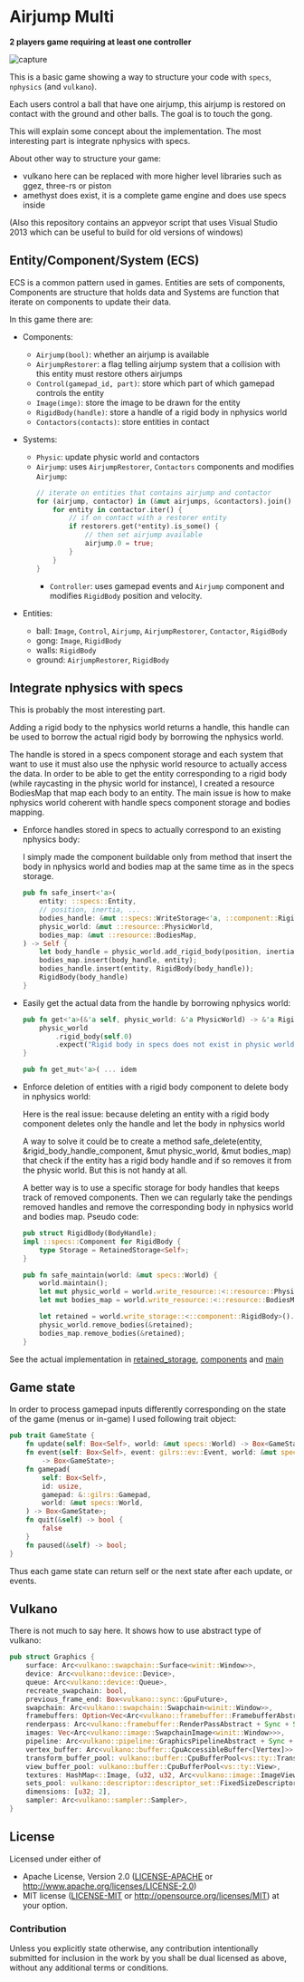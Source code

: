 # Airjump Multi

**2 players game requiring at least one controller**

![capture](capture.png)

This is a basic game showing a way to structure your code with `specs`, `nphysics` (and `vulkano`).

Each users control a ball that have one airjump, this airjump is restored on contact with the ground and other balls. The goal is to touch the gong.

This will explain some concept about the implementation. The most interesting part is integrate nphysics with specs.

About other way to structure your game:
* vulkano here can be replaced with more higher level libraries such as ggez, three-rs or piston
* amethyst does exist, it is a complete game engine and does use specs inside

(Also this repository contains an appveyor script that uses Visual Studio 2013 which can be useful to build for old versions of windows)

## Entity/Component/System (ECS)

ECS is a common pattern used in games.
Entities are sets of components, Components are structure that holds data and Systems are function that iterate on components to update their data.

In this game there are:
* Components:
  * `Airjump(bool)`: whether an airjump is available
  * `AirjumpRestorer`: a flag telling airjump system that a collision with this entity must restore others airjumps
  * `Control(gamepad_id, part)`: store which part of which gamepad controls the entity
  * `Image(imge)`: store the image to be drawn for the entity
  * `RigidBody(handle)`: store a handle of a rigid body in nphysics world
  * `Contactors(contacts)`: store entities in contact

* Systems:
  * `Physic`: update physic world and contactors
  * `Airjump`: uses `AirjumpRestorer`, `Contactors` components and modifies `Airjump`:
    ```rust
    // iterate on entities that contains airjump and contactor
    for (airjump, contactor) in (&mut airjumps, &contactors).join() {
        for entity in contactor.iter() {
            // if on contact with a restorer entity
            if restorers.get(*entity).is_some() {
                // then set airjump available
                airjump.0 = true;
            }
        }
    }
    ```
    * `Controller`: uses gamepad events and `Airjump` component and modifies `RigidBody` position and velocity.

* Entities:
  * ball: `Image`, `Control`, `Airjump`, `AirjumpRestorer`, `Contactor`, `RigidBody`
  * gong: `Image`, `RigidBody`
  * walls: `RigidBody`
  * ground: `AirjumpRestorer`, `RigidBody`

## Integrate nphysics with specs

This is probably the most interesting part.

Adding a rigid body to the nphysics world returns a handle, this handle can be used to borrow the actual rigid body by borrowing the nphysics world.

The handle is stored in a specs component storage and each system that want to use it must also use the nphysic world resource to actually access the data.
In order to be able to get the entity corresponding to a rigid body (while raycasting in the physic world for instance), I created a resource BodiesMap that map each body to an entity.
The main issue is how to make nphysics world coherent with handle specs component storage and bodies mapping.

* Enforce handles stored in specs to actually correspond to an existing nphysics body:

  I simply made the component buildable only from method that insert the body in nphysics world and bodies map at the same time as in the specs storage.
  ```rust
  pub fn safe_insert<'a>(
      entity: ::specs::Entity,
      // position, inertia, ...
      bodies_handle: &mut ::specs::WriteStorage<'a, ::component::RigidBody>,
      physic_world: &mut ::resource::PhysicWorld,
      bodies_map: &mut ::resource::BodiesMap,
  ) -> Self {
      let body_handle = physic_world.add_rigid_body(position, inertia ...);
      bodies_map.insert(body_handle, entity);
      bodies_handle.insert(entity, RigidBody(body_handle));
      RigidBody(body_handle)
  }
  ```

* Easily get the actual data from the handle by borrowing nphysics world:
  ```rust
  pub fn get<'a>(&'a self, physic_world: &'a PhysicWorld) -> &'a RigidBody {
      physic_world
          .rigid_body(self.0)
          .expect("Rigid body in specs does not exist in physic world")
  }

  pub fn get_mut<'a>( ... idem
  ```

* Enforce deletion of entities with a rigid body component to delete body in nphysics world:

  Here is the real issue: because deleting an entity with a rigid body component deletes only the handle and let the body in nphysics world

  A way to solve it could be to create a method safe_delete(entity, &rigid_body_handle_component, &mut physic_world, &mut bodies_map) that check if the entity has a
  rigid body handle and if so removes it from the physic world. But this is not handy at all.

  A better way is to use a specific storage for body handles that keeps track of removed components. Then we can regularly take the pendings removed handles and remove the corresponding body in nphysics world and bodies map.
  Pseudo code:
  ```rust
  pub struct RigidBody(BodyHandle);
  impl ::specs::Component for RigidBody {
      type Storage = RetainedStorage<Self>;
  }

  pub fn safe_maintain(world: &mut specs::World) {
      world.maintain();
      let mut physic_world = world.write_resource::<::resource::PhysicWorld>();
      let mut bodies_map = world.write_resource::<::resource::BodiesMap>();

      let retained = world.write_storage::<::component::RigidBody>().get_pending_handles();
      physic_world.remove_bodies(&retained);
      bodies_map.remove_bodies(&retained);
  }
  ```

See the actual implementation in [retained_storage](src/retained_storage.rs), [components](src/component.rs) and [main](src/main.rs)

## Game state

In order to process gamepad inputs differently corresponding on the state of the game (menus or in-game) I used following trait object:

```rust
pub trait GameState {
    fn update(self: Box<Self>, world: &mut specs::World) -> Box<GameState>;
    fn event(self: Box<Self>, event: gilrs::ev::Event, world: &mut specs::World)
        -> Box<GameState>;
    fn gamepad(
        self: Box<Self>,
        id: usize,
        gamepad: &::gilrs::Gamepad,
        world: &mut specs::World,
    ) -> Box<GameState>;
    fn quit(&self) -> bool {
        false
    }
    fn paused(&self) -> bool;
}
```

Thus each game state can return self or the next state after each update, or events.

## Vulkano

There is not much to say here. It shows how to use abstract type of vulkano:

```rust
pub struct Graphics {
    surface: Arc<vulkano::swapchain::Surface<winit::Window>>,
    device: Arc<vulkano::device::Device>,
    queue: Arc<vulkano::device::Queue>,
    recreate_swapchain: bool,
    previous_frame_end: Box<vulkano::sync::GpuFuture>,
    swapchain: Arc<vulkano::swapchain::Swapchain<winit::Window>>,
    framebuffers: Option<Vec<Arc<vulkano::framebuffer::FramebufferAbstract + Sync + Send>>>,
    renderpass: Arc<vulkano::framebuffer::RenderPassAbstract + Sync + Send>,
    images: Vec<Arc<vulkano::image::SwapchainImage<winit::Window>>>,
    pipeline: Arc<vulkano::pipeline::GraphicsPipelineAbstract + Sync + Send>,
    vertex_buffer: Arc<vulkano::buffer::CpuAccessibleBuffer<[Vertex]>>,
    transform_buffer_pool: vulkano::buffer::CpuBufferPool<vs::ty::Transform>,
    view_buffer_pool: vulkano::buffer::CpuBufferPool<vs::ty::View>,
    textures: HashMap<::Image, (u32, u32, Arc<vulkano::image::ImageViewAccess + Sync + Send>)>,
    sets_pool: vulkano::descriptor::descriptor_set::FixedSizeDescriptorSetsPool<Arc<vulkano::descriptor::pipeline_layout::PipelineLayoutAbstract + Sync + Send>>,
    dimensions: [u32; 2],
    sampler: Arc<vulkano::sampler::Sampler>,
}
```

## License

Licensed under either of
 * Apache License, Version 2.0 ([LICENSE-APACHE](LICENSE-APACHE) or http://www.apache.org/licenses/LICENSE-2.0)
 * MIT license ([LICENSE-MIT](LICENSE-MIT) or http://opensource.org/licenses/MIT)
at your option.

### Contribution

Unless you explicitly state otherwise, any contribution intentionally submitted
for inclusion in the work by you shall be dual licensed as above, without any
additional terms or conditions.
